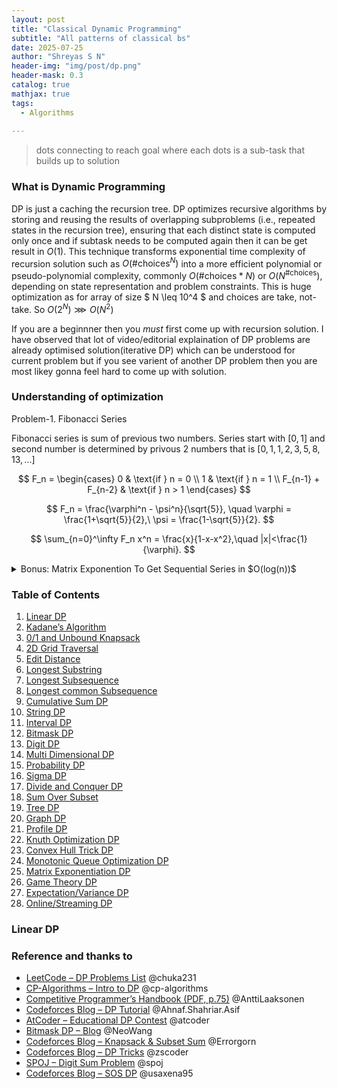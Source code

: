 ```yaml
---
layout: post
title: "Classical Dynamic Programming"
subtitle: "All patterns of classical bs"
date: 2025-07-25
author: "Shreyas S N"
header-img: "img/post/dp.png"
header-mask: 0.3
catalog: true
mathjax: true
tags:
  - Algorithms
  
---
```


> dots connecting to reach goal where each dots is a sub-task that builds up to solution

### What is Dynamic Programming

DP is just a caching the recursion tree. DP optimizes recursive algorithms by storing and reusing the results of overlapping subproblems (i.e., repeated states in the recursion tree), ensuring that each distinct state is computed only once and if subtask needs to be computed again then it can be get result in $O(1)$. This technique transforms exponential time complexity of recursion solution such as $O(\text{#choices}^N)$ into a more efficient polynomial or pseudo-polynomial complexity, commonly $O(\text{#choices}*N)$
or $O(N^\text{#choices})$, depending on state representation and problem constraints. This is huge optimization as for array of size $ N \leq 10^4 $ and choices are $\text{take, not-take}$. So $O(2^N) \ggg O(N^2)$

If you are a beginnner then you $must$ first come up with recursion solution. I have observed that lot of video/editorial explaination of DP problems are already optimised solution(iterative DP) which can be understood for current problem but if you see varient of another DP problem then you are most likey gonna feel hard to come up with solution.

### Understanding of optimization

Problem-1. Fibonacci Series

Fibonacci series is sum of previous two numbers. Series start with $[0, 1]$ and second number is determined by privous 2 numbers that is $[0,1,1,2,3,5,8,13,...]$

$$
F_n =
\begin{cases}
0 & \text{if } n = 0 \\
1 & \text{if } n = 1 \\
F_{n-1} + F_{n-2} & \text{if } n > 1
\end{cases}
$$

$$
F_n = \frac{\varphi^n - \psi^n}{\sqrt{5}},
\quad \varphi = \frac{1+\sqrt{5}}{2},\
\psi = \frac{1-\sqrt{5}}{2}.
$$

$$
\sum_{n=0}^\infty F_n x^n = \frac{x}{1-x-x^2},\quad |x|<\frac{1}{\varphi}.
$$

<details>
  <summary>Bonus: Matrix Exponention To Get Sequential Series in $O(log(n))$</summary>

<div class="details-content">

<b>Matrix Representation</b><br>
$$
\begin{pmatrix}
F_{n+1} & F_n \\
F_n & F_{n-1}
\end{pmatrix}
=
\begin{pmatrix}
1 & 1 \\
1 & 0
\end{pmatrix}^{\!n}
$$
This states that calculating Fibonacci numbers can be expressed as raising a $2 \times 2$ matrix to the $n$th power. Using exponentiation by squaring, this allows computation of $F_n$ in $O(\log n)$ time.
<br><br>

Introduction<br>
Many problems in computer science and mathematics involve sequences defined by recurrence relations.  
The Fibonacci sequence is the most famous example:  

$$
F(n) = F(n-1) + F(n-2), \quad F(0) = 0, \quad F(1) = 1
$$

Naively computing $F(n)$ using recursion or iteration takes $O(n)$ time.  
However, by representing the recurrence as a matrix multiplication problem and using matrix exponentiation, we can compute $F(n)$ in $O(\log n)$ time.<br><br>

This tutorial covers:  
- How to represent linear recurrences as matrix multiplication  
- How to perform fast matrix exponentiation  
- Generalizing the method to other recurrence relations  

<br>

Step 1: Representing the Recurrence as a Matrix Equation<br>
Take Fibonacci as an example. Its recurrence can be written as:  

$$
\begin{bmatrix}
F(n) \\
F(n-1)
\end{bmatrix}
= 
\begin{bmatrix}
1 & 1 \\
1 & 0
\end{bmatrix}
\times
\begin{bmatrix}
F(n-1) \\
F(n-2)
\end{bmatrix}
$$

Define the matrix:  

$$
M =
\begin{bmatrix}
1 & 1 \\
1 & 0
\end{bmatrix}
$$

So,  

$$
\begin{bmatrix}
F(n) \\
F(n-1)
\end{bmatrix} = M \times \begin{bmatrix} F(n-1) \\ F(n-2) \end{bmatrix}
$$

Applying repeatedly,  

$$
\begin{bmatrix}
F(n) \\
F(n-1)
\end{bmatrix} = M^{n-1} \times \begin{bmatrix} F(1) \\ F(0) \end{bmatrix}
$$

Thus, computing $F(n)$ reduces to computing $M^{n-1}$.<br><br>

Step 2: Fast Matrix Exponentiation Using Exponentiation by Squaring<br>
Naively multiplying $M$ $n-1$ times is $O(n)$, but we can reduce it:  

- If $n$ is even: $M^n = (M^{n/2}) \times (M^{n/2})$  
- If $n$ is odd: $M^n = M \times M^{n-1}$  

This gives $O(\log n)$ complexity.<br><br>

<b>Algorithm (Python style):</b>  

```python
def matrix_power(M, n):
    if n == 1:
        return M
    half = matrix_power(M, n // 2)
    half_squared = matrix_multiply(half, half)
    if n % 2 == 0:
        return half_squared
    else:
        return matrix_multiply(half_squared, M)
````

<br>

Step 3: Generalizing to Other Recurrence Relations<br>
Any linear homogeneous recurrence of order $k$:  

$$
T(n) = c_1 T(n-1) + c_2 T(n-2) + \ldots + c_k T(n-k)
$$

can be written as:

$$
\begin{bmatrix}
T(n) \\
T(n-1) \\
\vdots \\
T(n-k+1)
\end{bmatrix}
=
M \times
\begin{bmatrix}
T(n-1) \\
T(n-2) \\
\vdots \\
T(n-k)
\end{bmatrix}
$$

where \$M\$ is the \$k \times k\$ companion matrix:

$$
M = \begin{bmatrix}
c_1 & c_2 & \cdots & c_k \\
1 & 0 & \cdots & 0 \\
0 & 1 & \cdots & 0 \\
\vdots & \vdots & \ddots & \vdots \\
0 & 0 & \cdots & 1
\end{bmatrix}
$$

Then:

$$
\begin{bmatrix}
T(n) \\
T(n-1) \\
\vdots \\
T(n-k+1)
\end{bmatrix}
= M^{n-k+1} \times
\begin{bmatrix}
T(k) \\
T(k-1) \\
\vdots \\
T(1)
\end{bmatrix}
$$

<br>

Step 4: Practical Example<br>
Consider:  

$$
T(n) = 2T(n-1) + 3T(n-2), \quad T(1) = 1, \quad T(2) = 2
$$

Matrix form:

$$
M =
\begin{bmatrix}
2 & 3 \\
1 & 0
\end{bmatrix}, \quad
\text{Initial vector} =
\begin{bmatrix}
T(2) \\
T(1)
\end{bmatrix}
=
\begin{bmatrix}
2 \\
1
\end{bmatrix}
$$

Compute $M^{n-2} \times \text{Initial vector}$ to get $T(n)$.<br><br>

Step 5: Summary and Tips<br>
- Matrix exponentiation optimizes recurrences from $O(n)$ to $O(\log n)$.<br>
- Works for any linear homogeneous recurrence.<br>
- Construct the companion matrix $M$ carefully.<br>
- Use exponentiation by squaring.<br>
- Handle base cases with the initial state vector.<br>


More formulaes can be studied from <a href="https://r-knott.surrey.ac.uk/fibonacci/fibformulae.html" style="color:yellow">Fibonacci Formulae (R. Knott)</a>


</div>
</details>


### Table of Contents

1. [Linear DP](#linear-dp)
2. [Kadane’s Algorithm](#kadanes-algorithm)
3. [0/1 and Unbound Knapsack](#01-and-unbound-knapsack)
4. [2D Grid Traversal](#2d-grid-traversal)
5. [Edit Distance](#edit-distance)
6. [Longest Substring](#longest-substring)
7. [Longest Subsequence](#longest-subsequence)
8. [Longest common Subsequence](#longest-common-subsequence)
9. [Cumulative Sum DP](#cumulative-sum-dp)
10. [String DP](#string-dp)
11. [Interval DP](#interval-dp)
12. [Bitmask DP](#bitmask-dp)
13. [Digit DP](#digit-dp)
14. [Multi Dimensional DP](#multi-dimensional-dp)
15. [Probability DP](#probability-dp)
16. [Sigma DP](#sigma-dp)
17. [Divide and Conquer DP](#divide-and-conquer-dp)
18. [Sum Over Subset](#sum-over-subset)
19. [Tree DP](#tree-dp)
20. [Graph DP](#graph-dp)
21. [Profile DP](#profile-dp)
22. [Knuth Optimization DP](#knuth-optimization-dp)
23. [Convex Hull Trick DP](#convex-hull-trick-dp)
24. [Monotonic Queue Optimization DP](#monotonic-queue-optimization-dp)
25. [Matrix Exponentiation DP](#matrix-exponentiation-dp)
26. [Game Theory DP](#game-theory-dp)
27. [Expectation/Variance DP](#expectationvariance-dp)
28. [Online/Streaming DP](#onlinestreaming-dp)

### Linear DP

### Reference and thanks to

- [LeetCode – DP Problems List](https://leetcode.com/discuss/post/1000929/solved-all-dynamic-programming-dp-proble-8m82/) @chuka231
- [CP-Algorithms – Intro to DP](https://cp-algorithms.com/dynamic_programming/intro-to-dp.html#classic-dynamic-programming-problems) @cp-algorithms
- [Competitive Programmer’s Handbook (PDF, p.75)](https://usaco.guide/CPH.pdf#page=75) @AnttiLaaksonen
- [Codeforces Blog – DP Tutorial](https://codeforces.com/blog/entry/67679) @Ahnaf.Shahriar.Asif
- [AtCoder – Educational DP Contest](https://atcoder.jp/contests/dp/tasks) @atcoder
- [Bitmask DP – Blog](https://nwatx.me/post/dpbitmasks) @NeoWang
- [Codeforces Blog – Knapsack & Subset Sum](https://codeforces.com/blog/entry/98663) @Errorgorn
- [Codeforces Blog – DP Tricks](https://codeforces.com/blog/entry/47764) @zscoder
- [SPOJ – Digit Sum Problem](https://www.spoj.com/problems/PR003004/) @spoj
- [Codeforces Blog – SOS DP](https://codeforces.com/blog/entry/45223) @usaxena95
